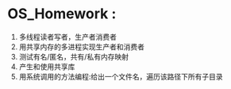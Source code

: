 # OS_Homework :
1. 多线程读者写者，生产者消费者
2. 用共享内存的多进程实现生产者和消费者
3. 测试有名/匿名，共有/私有内存映射
4. 产生和使用共享库
5. 用系统调用的方法编程:给出一个文件名，遍历该路径下所有子目录


